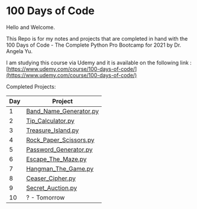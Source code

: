 # 100 Days of Code
 
Hello and Welcome. 

This Repo is for my notes and projects that are completed in hand with the 100 Days of Code - The Complete Python Pro Bootcamp for 2021 by Dr. Angela Yu.

I am studying this course via Udemy and it is available on the following link : [https://www.udemy.com/course/100-days-of-code/](https://www.udemy.com/course/100-days-of-code/)

Completed Projects:

| Day 	| Project                	|
|-----	|------------------------	|
| 1   	| [Band_Name_Generator.py](https://github.com/ha3ks/100-Days-of-Code/tree/main/Days/Day%201) 	|
| 2   	| [Tip_Calculator.py](https://github.com/ha3ks/100-Days-of-Code/tree/main/Days/Day%202)      	|
| 3   	| [Treasure_Island.py](https://github.com/ha3ks/100-Days-of-Code/tree/main/Days/Day%203)     	|
| 4    	| [Rock_Paper_Scissors.py](https://github.com/ha3ks/100-Days-of-Code/tree/main/Days/Day%204) 	|
| 5   	| [Password_Generator.py](https://github.com/ha3ks/100-Days-of-Code/tree/main/Days/Day%205)   	|
| 6   	| [Escape_The_Maze.py](https://github.com/ha3ks/100-Days-of-Code/tree/main/Days/Day%206)     	|
| 7   	| [Hangman_The_Game.py](https://github.com/ha3ks/100-Days-of-Code/tree/main/Days/Day%207)     	|
| 8   	| [Ceaser_Cipher.py](https://github.com/ha3ks/100-Days-of-Code/tree/main/Days/Day%208)          |
| 9   	| [Secret_Auction.py](https://github.com/ha3ks/100-Days-of-Code/tree/main/Days/Day%209)         | 
| 10   	| ? - Tomorrow              | 
